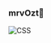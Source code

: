 ### mrvOzt👋

<!--
- ✨ Hello, I am Merve Öztürk, a third-year Computer Engineering student at Dokuz Eylul University.
- 🔭 I am currently developing my skills in both front-end and back-end areas. I enjoy learning and I am interested in keeping up with new technologies.
- 🌱 I am currently actively learning React and developing websites with ASP.NET CORE MVC.
- 🎮 Although I have gained many skills since I started my career, there are still many areas that I need to develop alongside the advancing technologies. Thanks to my passion for learning, I am becoming more specialized in various areas every day.
- 🎨 Whenever I have the opportunity, I also create visual designs in addition to software development.
-->

![CSS](https://e7.pngegg.com/pngimages/188/673/png-clipart-cascading-style-sheets-css3-bootstrap-valid-blue-angle-thumbnail.png)
